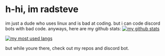 # h-hi, im radsteve
im just a dude who uses linux and is bad at coding. but i can code discord bots with bad code. anyways, here are my github stats:
[![my github stats](https://github-readme-stats.vercel.app/api?username=radstevee&show_icons=true&bg_color=161320&text_color=D9E0EE&icon_color=DDB6F2&title_color=96CDFB)](https://github.com/radstevee/)

[![my most used langs](https://github-readme-stats.vercel.app/api/top-langs/?username=radstevee&layout=compact&bg_color=161320&text_color=D9E0EE&icon_color=DDB6F2&title_color=96CDFB)](https://github.com/radstevee/)

but while youre there, check out my repos and discord bot.
